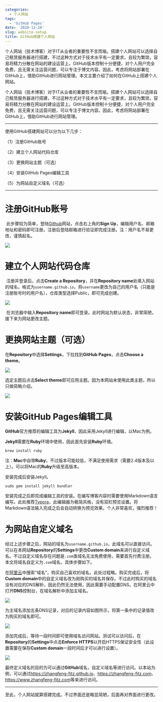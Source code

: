 ```yaml
---
categories:
  - 个人网站
tags:
  - 'GitHub Pages'
date: '2020-12-28'
slug: website-setup
title: GitHub搭建个人网站
---
```


个人网站（技术博客）对于IT从业者的重要性不言而喻。搭建个人网站可以选择自己租赁服务器进行搭建，不过这种方式对于技术水平有一定要求，且较为繁琐，容易将精力分散在网站的建设运营上。GitHub版本控制十分便捷，对个人用户完全免费，且无需关注运营问题，可以专注于博文内容。因此，考虑将网站部署在GitHub上，借助GitHub进行网站管理。本文主要介绍了如何在GitHub上搭建个人网站。

<!-- more -->

个人网站（技术博客）对于IT从业者的重要性不言而喻。搭建个人网站可以选择自己租赁服务器进行搭建，不过这种方式对于技术水平有一定要求，且较为繁琐，容易将精力分散在网站的建设运营上。GitHub版本控制十分便捷，对个人用户完全免费，且无需关注运营问题，可以专注于博文内容。因此，考虑将网站部署在GitHub上，借助GitHub进行网站管理。

***

使用GitHub搭建网站可以分为以下几步：

（1）注册GitHub账号

（2）建立个人网站代码仓库

（3）更换网站主题（可选）

（4）安装GitHub Pages编辑工具

（5）为网站自定义域名（可选）

***

# 注册GitHub账号

​		 此步骤较为简单，登陆[Github](https://github.com/)网站，点击右上角的**Sign Up**，编辑用户名、邮箱地址和密码即可注册。注册后登陆邮箱进行验证即完成注册。注：用户名不易更改，谨慎起名。

![](/img/20201228/signup.jpg)

# 建立个人网站代码仓库

​		注册并登录后，点击**Create a Repository**，并在**Repository name**处填入网站的域名，格式为`username.github.io`，将`username`更改为自己的用户名（只能是注册账号时的用户名），仓库类型选择Public，即可完成创建。

![](/img/20201228/repository.jpg)

​		在浏览器中输入**Repository name**即可登录。此时网站为默认状态，非常简陋，接下来为网站更改主题。

# 更换网站主题（可选）

在**Repository**中选择**Settings**，下拉找到**GitHub Pages**，点击**Choose a theme**。

![](/img/20201228/settings.jpg)

选定主题后点击**Select theme**即可应用主题。因为本网站未使用此类主题，所以只做简略介绍。

![](/img/20201228/theme.png)

# 安装GitHub Pages编辑工具

**GitHub**官方推荐的编辑工具为**Jekyll**，因此采用Jekyll进行编辑，以Mac为例。

**Jekyll**需要在**Ruby**环境中使用，因此首先安装**Ruby**环境。

```shell
brew install ruby
```

注：**Mac**中自带**Ruby**，不过版本可能较低，不满足使用需求（需要2.4版本及以上）。可以将Mac的**Ruby**升级至高版本。

安装完成后安装Jekyll。

```shell 
sudo gem install jekyll bundler
```

安装完成之后即完成编辑工具的安装。在编写博客内容时需要使用Markdown语言编写。此处推荐[Typora](https://typora.io/)，此编辑器为极简风格，没有双栏预览设置。将Markdown语法输入完成之后会自动转换为预览效果。个人非常喜欢，强烈推荐！

# 为网站自定义域名

经过上述步骤之后，网站的域名为`username.github.io`，此域名可以直接访问。可以在本网站**Repository**的**Settings**中更改**Custom domain**来进行自定义域名。不过自定义域名存在问题是`.com`类域名无法免费使用，需要首先付费注册。本文将域名自定义为`.com`域名，具体步骤如下。

在[阿里云](https://www.aliyun.com/)中搜索“域名”，购买自己喜欢的域名，此处过程略。购买完成后，将**Custom domain**中的自定义域名改为刚购买的域名并保存。不过此时购买的域名没有对应的DNS解析，因此仍然无法使用，因此需要手动配置DNS。在阿里云中打开**DNS**控制台，在域名解析中添加主域名。

![](/img/20201228/domain.png)

为主域名添加五条DNS记录，对应的记录内容如图所示，将第一条中的记录值改为购买的域名即可。

![](/img/20201228/dns.png)

添加完成后，等待一段时间即可使用域名访问网站。测试可以访问后，在**Repository**的**Settings**中点击**Enforce HTTPS**以开启HTTPS保证安全性（此设置需要在保存**Custom domain**一段时间后才可以进行设置）。

![](/img/20201228/settings.jpg)

最终定义域名的目的为可以通过**GitHub**域名，自定义域名等进行访问。以本站为例，可以通过<https://zhangfeng-fitz.github.io>、<https://zhangfeng-fitz.com>、<https://www.zhangfeng-fitz.com>等来进行访问。

***

至此，个人网站就算搭建完成。不过界面还是略显简陋，后面再对界面进行更改。